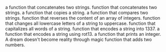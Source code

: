 a function that concatenates two strings.
function that concatenates two strings.
a function that copies a string.
a function that compares two strings.
function that reverses the content of an array of integers.
function that changes all lowercase letters of a string to uppercase.
function that capitalizes all words of a string.
function that encodes a string into 1337.
a function that encodes a string using rot13.
a function that prints an integer.
A dream doesn't become reality through magic
function that adds two numbers.
